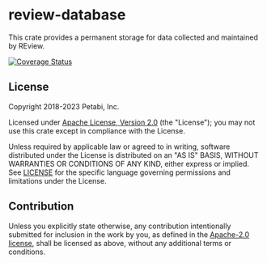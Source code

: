 # review-database

This crate provides a permanent storage for data collected and maintained by
REview.

[![Coverage Status](https://codecov.io/gh/petabi/review-database/branch/main/graphs/badge.svg)](https://codecov.io/gh/petabi/review-database)

## License

Copyright 2018-2023 Petabi, Inc.

Licensed under [Apache License, Version 2.0][apache-license] (the "License");
you may not use this crate except in compliance with the License.

Unless required by applicable law or agreed to in writing, software distributed
under the License is distributed on an "AS IS" BASIS, WITHOUT WARRANTIES OR
CONDITIONS OF ANY KIND, either express or implied. See [LICENSE](LICENSE) for
the specific language governing permissions and limitations under the License.

## Contribution

Unless you explicitly state otherwise, any contribution intentionally submitted
for inclusion in the work by you, as defined in the [Apache-2.0
license][apache-license], shall be licensed as above, without any additional
terms or conditions.

[apache-license]: http://www.apache.org/licenses/LICENSE-2.0
